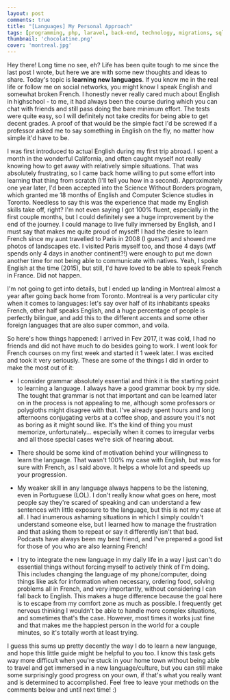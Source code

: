 ```yaml
---
layout: post
comments: true
title: "[Languages] My Personal Approach"
tags: [programming, php, laravel, back-end, technology, migrations, sql, databases]
thumbnail: 'chocolatine.png'
cover: 'montreal.jpg'
---
```


Hey there! Long time no see, eh? Life has been quite tough to me since the last post I wrote, but here we are with some new thoughts and ideas to share.
Today's topic is **learning new languages**. If you know me in the real life or follow me on social networks, you might know I speak English and somewhat broken French. I honestly never really cared much about English in highschool - to me, it had always been the course during which you can chat with friends and still pass doing the bare minimum effort. The tests were quite easy, so I will definitely not take credits for being able to get decent grades. A proof of that would be the simple fact I'd be screwed if a professor asked me to say something in English on the fly, no matter how simple it'd have to be.

I was first introduced to actual English during my first trip abroad. I spent a month in the wonderful California, and often caught myself not really knowing how to get away with relatively simple situations. That was absolutely frustrating, so I came back home willing to put some effort into learning that thing from scratch (I'll tell you how in a second). Approximately one year later, I'd been accepted into the Science Without Borders program, which granted me 18 months of English and Computer Science studies in Toronto. Needless to say this was the experience that made my English skills take off, right? I'm not even saying I got 100% fluent, especially in the first couple months, but I could definitely see a huge improvement by the end of the journey. I could manage to live fully immersed by English, and I must say that makes me quite proud of myself!
I had the desire to learn French since my aunt travelled to Paris in 2008 (I guess?) and showed me photos of landscapes etc. I visited Paris myself too, and those 4 days (wtf spends only 4 days in another continent?!) were enough to put me down another time for not being able to communicate with natives. Yeah, I spoke English at the time (2015), but still, I'd have loved to be able to speak French in France. Did not happen.

I'm not going to get into details, but I ended up landing in Montreal almost a year after going back home from Toronto. Montreal is a very particular city when it comes to languages: let's say over half of its inhabitants speaks French, other half speaks English, and a huge percentage of people is perfectly bilingue, and add this to the different accents and some other foreign languages that are also super common, and voila.

So here's how things happened: I arrived in Fev 2017, it was cold, I had no friends and did not have much to do besides going to work. I went look for French courses on my first week and started it 1 week later. I was excited and took it very seriously. These are some of the things I did in order to make the most out of it:

- I consider grammar absolutely essential and think it is the starting point to learning a language. I always have a good grammar book by my side. The tought that grammar is not that important and can be learned later on in the process is not appealing to me, although some professors or polygloths might disagree with that. I've already spent hours and long afternoons conjugating verbs at a coffee shop, and assure you it's not as boring as it might sound like. It's the kind of thing you must memorize, unfortunately... especially when it comes to irregular verbs and all those special cases we're sick of hearing about.

- There should be some kind of motivation behind your willingness to learn the language. That wasn't 100% my case with English, but was for sure with French, as I said above. It helps a whole lot and speeds up your progression.

- My weaker skill in any language always happens to be the listening, even in Portuguese (LOL). I don't really know what goes on here, most people say they're scared of speaking and can understand a few sentences with little exposure to the language, but this is not my case at all. I had inumerous ashaming situations in which I simply couldn't understand someone else, but I learned how to manage the frustration and that asking them to repeat or say it differently isn't that bad. Podcasts have always been my best friend, and I've prepared a good list for those of you who are also learning French!

- I try to integrate the new language in my daily life in a way I just can't do essential things without forcing myself to actively think of I'm doing. This includes changing the language of my phone/computer, doing things like ask for information when necessary, ordering food, solving problems all in French, and very importantly, without considering I can fall back to English. This makes a huge difference because the goal here is to escape from my comfort zone as much as possible. I frequently get nervous thinking I wouldn't be able to handle more complex situations, and sometimes that's the case. However, most times it works just fine and that makes me the happiest person in the world for a couple minutes, so it's totally worth at least trying.

I guess this sums up pretty decently the way I do to learn a new language, and hope this little guide might be helpful to you too. I know this task gets way more difficult when you're stuck in your home town without being able to travel and get immersed in a new language/culture, but you can still make some surprisingly good progress on your own, if that's what you really want and is determined to accomplished. Feel free to leave your methods on the comments below and until next time! :)